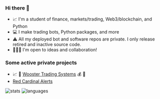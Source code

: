 ### Hi there 👋

<!--
**preritdas/preritdas** is a ✨ _special_ ✨ repository because its `README.md` (this file) appears on your GitHub profile.

Here are some ideas to get you started:

- 🔭 I’m currently working on ...
- 🌱 I’m currently learning ...
- 👯 I’m looking to collaborate on ...
- 🤔 I’m looking for help with ...
- 💬 Ask me about ...
- 📫 How to reach me: ...
- 😄 Pronouns: ...
- ⚡ Fun fact: ...
-->

- 📈 I'm a student of finance, markets/trading, Web3/blockchain, and Python
- 💻 I make trading bots, Python packages, and more
- :warning: All my deployed bot and software repos are private. I only release retired and inactive source code. 
- 🧑‍🤝‍🧑 I'm open to ideas and collaboration!

### Some active private projects

- :chart_with_upwards_trend: :robot: [Wooster Trading Systems](https://wooster.preritdas.com) :moneybag: :money_with_wings:
- [Red Cardinal Alerts](https://redcardinalalerts.com)

![stats](https://github-readme-stats.vercel.app/api?username=preritdas&count_private=True&show_icons=True&theme=tokyonight)
![languages](https://github-readme-stats.vercel.app/api/top-langs/?username=preritdas&hide=html)
